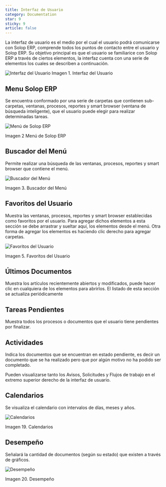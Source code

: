 ```yaml
---
title: Interfaz de Usuario
category: Documentation
star: 9
sticky: 9
article: false
---
```


La interfaz de usuario es el medio por el cual el usuario podrá comunicarse con Solop ERP, comprende todos los puntos de contacto entre el usuario y Solop ERP. Su objetivo principal es que el usuario se familiarice con Solop ERP a través de ciertos elementos, la interfaz cuenta con una serie de elementos los cuales se describen a continuación.

![Interfaz del Usuario](/assets/img/docs/basic-rules/bar-interface-user1.png)
Imagen 1. Interfaz del Usuario

## Menu Solop ERP

Se encuentra conformado por una serie de carpetas que contienen sub-carpetas, ventanas, procesos, reportes y smart browser (ventana de búsqueda inteligente), que el usuario puede elegir para realizar determinadas tareas.

![Menú de Solop ERP](/assets/img/docs/basic-rules/bar-interface-menu1.png)

Imagen 2 Menú de Solop ERP

## Buscador del Menú

Permite realizar una búsqueda de las ventanas, procesos, reportes y smart browser que contiene el menú.

![Buscador del Menú](/assets/img/docs/basic-rules/bar-interface-seek1.png)

Imagen 3. Buscador del Menú

## Favoritos del Usuario

Muestra las ventanas, procesos, reportes y smart browser establecidas como favoritos por el usuario. Para agregar dichos elementos a esta sección se debe arrastrar y sueltar aquí, los elementos desde el menú. Otra forma de agregar los elementos es haciendo clic derecho para agregar carpetas.

![Favoritos del Usuario](/assets/img/docs/basic-rules/bar-interface-favorite1.png)

Imagen 5. Favoritos del Usuario

## Últimos Documentos

Muestra los artículos recientemente abiertos y modificados, puede hacer clic en cualquiera de los elementos para abrirlos. El listado de esta sección se actualiza periódicamente

## Tareas Pendientes

Muestra todos los procesos o documentos que el usuario tiene pendientes por finalizar.

## Actividades

Indica los documentos que se encuentran en estado pendiente, es decir un documento que se ha realizado pero que por algún motivo no ha podido ser completado.

Pueden visualizarse tanto los Avisos, Solicitudes y Flujos de trabajo en el extremo superior derecho de la interfaz de usuario.

## Calendarios

Se visualiza el calendario con intervalos de días, meses y años.

![Calendarios](/assets/img/docs/basic-rules/bar-interface-calendars1.png)

Imagen 19. Calendarios

## Desempeño

Señalará la cantidad de documentos (según su estado) que existen a través de gráficos.

![Desempeño](/assets/img/docs/basic-rules/bar-interface-performance1.png)

Imagen 20. Desempeño
